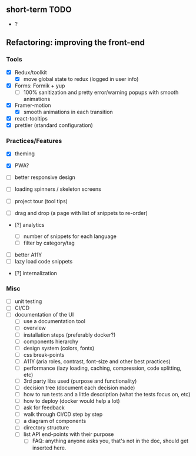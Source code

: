 ## short-term TODO

- ?

## Refactoring: improving the front-end

### Tools

- [x] Redux/toolkit
  - [x] move global state to redux (logged in user info)
- [x] Forms: Formik + yup
  - [ ] 100% sanitization and pretty error/warning popups with smooth animations
- [x] Framer-motion
  - [x] smooth animations in each transition
- [x] react-tooltips
- [x] prettier (standard configuration)

### Practices/Features

- [x] theming
- [x] PWA?

- [ ] better responsive design
- [ ] loading spinners / skeleton screens
- [ ] project tour (tool tips)

- [ ] drag and drop (a page with list of snippets to re-order)
- [?] analytics

  - [ ] number of snippets for each language
  - [ ] filter by category/tag

- [ ] better A11Y
- [ ] lazy load code snippets
- [?] internalization

### Misc

- [ ] unit testing
- [ ] CI/CD
- [ ] documentation of the UI
  - [ ] use a documentation tool
  - [ ] overview
  - [ ] installation steps (preferably docker?)
  - [ ] components hierarchy
  - [ ] design system (colors, fonts)
  - [ ] css break-points
  - [ ] A11Y (aria roles, contrast, font-size and other best practices)
  - [ ] performance (lazy loading, caching, compression, code splitting, etc)
  - [ ] 3rd party libs used (purpose and functionality)
  - [ ] decision tree (document each decision made)
  - [ ] how to run tests and a little description (what the tests focus on, etc)
  - [ ] how to deploy (docker would help a lot)
  - [ ] ask for feedback
  - [ ] walk through CI/CD step by step
  - [ ] a diagram of components
  - [ ] directory structure
  - [ ] list API end-points with their purpose
    - [ ] FAQ: anything anyone asks you, that's not in the doc, should get inserted here.
